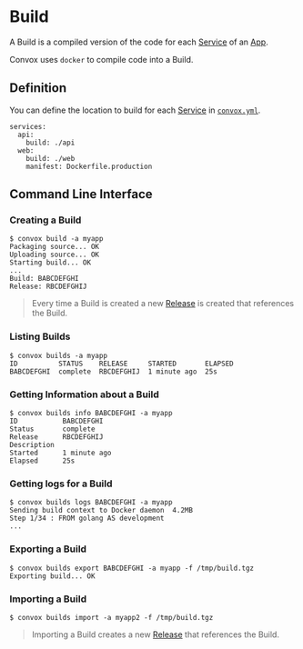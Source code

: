 # Build

A Build is a compiled version of the code for each [Service](service.md) of an [App](../../app.md).

Convox uses `docker` to compile code into a Build.

## Definition

You can define the location to build for each [Service](service.md) in [`convox.yml`](../convox.yml.md).

    services:
      api:
        build: ./api
      web:
        build: ./web
        manifest: Dockerfile.production

## Command Line Interface

### Creating a Build

    $ convox build -a myapp
    Packaging source... OK
    Uploading source... OK
    Starting build... OK
    ...
    Build: BABCDEFGHI
    Release: RBCDEFGHIJ

> Every time a Build is created a new [Release](release.md) is created that references the Build.

### Listing Builds

    $ convox builds -a myapp
    ID          STATUS    RELEASE     STARTED       ELAPSED
    BABCDEFGHI  complete  RBCDEFGHIJ  1 minute ago  25s

### Getting Information about a Build

    $ convox builds info BABCDEFGHI -a myapp
    ID           BABCDEFGHI
    Status       complete
    Release      RBCDEFGHIJ
    Description
    Started      1 minute ago
    Elapsed      25s

### Getting logs for a Build

    $ convox builds logs BABCDEFGHI -a myapp
    Sending build context to Docker daemon  4.2MB
    Step 1/34 : FROM golang AS development
    ...

### Exporting a Build

    $ convox builds export BABCDEFGHI -a myapp -f /tmp/build.tgz
    Exporting build... OK

### Importing a Build

    $ convox builds import -a myapp2 -f /tmp/build.tgz

> Importing a Build creates a new [Release](release.md) that references the Build.